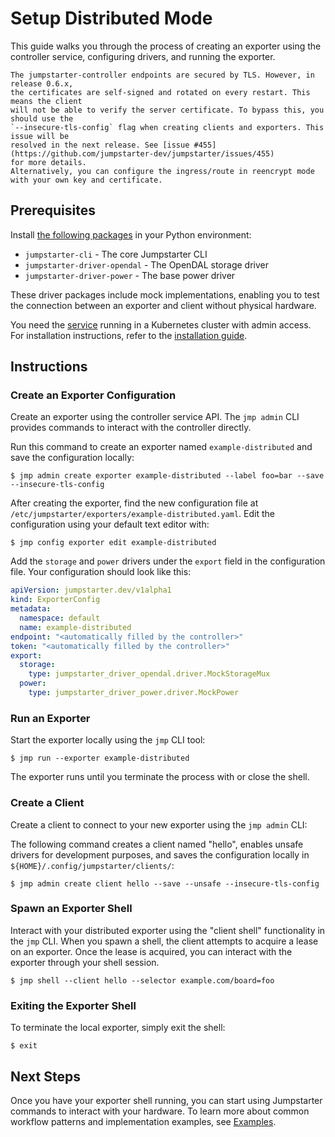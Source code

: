 # Setup Distributed Mode

This guide walks you through the process of creating an exporter using the
controller service, configuring drivers, and running the exporter.

```{warning}
The jumpstarter-controller endpoints are secured by TLS. However, in release 0.6.x,
the certificates are self-signed and rotated on every restart. This means the client
will not be able to verify the server certificate. To bypass this, you should use the
`--insecure-tls-config` flag when creating clients and exporters. This issue will be
resolved in the next release. See [issue #455](https://github.com/jumpstarter-dev/jumpstarter/issues/455)
for more details.
Alternatively, you can configure the ingress/route in reencrypt mode with your own key and certificate.
```

## Prerequisites

Install [the following packages](../installation/packages.md) in your Python
environment:

- `jumpstarter-cli` - The core Jumpstarter CLI
- `jumpstarter-driver-opendal` - The OpenDAL storage driver
- `jumpstarter-driver-power` - The base power driver

These driver packages include mock implementations, enabling you to test the
connection between an exporter and client without physical hardware.

You need the [service](../../introduction/service/index.md) running in a Kubernetes
cluster with admin access. For installation instructions, refer to the
[installation guide](../installation/service/index.md).

## Instructions

### Create an Exporter Configuration

Create an exporter using the controller service API. The `jmp admin` CLI
provides commands to interact with the controller directly.

Run this command to create an exporter named `example-distributed` and save the
configuration locally:

```console
$ jmp admin create exporter example-distributed --label foo=bar --save --insecure-tls-config
```

After creating the exporter, find the new configuration file at
`/etc/jumpstarter/exporters/example-distributed.yaml`. Edit the configuration
using your default text editor with:

```console
$ jmp config exporter edit example-distributed
```

Add the `storage` and `power` drivers under the `export` field in the
configuration file. Your configuration should look like this:

```yaml
apiVersion: jumpstarter.dev/v1alpha1
kind: ExporterConfig
metadata:
  namespace: default
  name: example-distributed
endpoint: "<automatically filled by the controller>"
token: "<automatically filled by the controller>"
export:
  storage:
    type: jumpstarter_driver_opendal.driver.MockStorageMux
  power:
    type: jumpstarter_driver_power.driver.MockPower
```

### Run an Exporter

Start the exporter locally using the `jmp` CLI tool:

```console
$ jmp run --exporter example-distributed
```

The exporter runs until you terminate the process with or close the shell.

### Create a Client

Create a client to connect to your new exporter using the `jmp admin` CLI:

The following command creates a client named "hello", enables unsafe drivers for
development purposes, and saves the configuration locally in
`${HOME}/.config/jumpstarter/clients/`:

```console
$ jmp admin create client hello --save --unsafe --insecure-tls-config
```

### Spawn an Exporter Shell

Interact with your distributed exporter using the "client shell" functionality
in the `jmp` CLI. When you spawn a shell, the client attempts to acquire a lease
on an exporter. Once the lease is acquired, you can interact with the exporter
through your shell session.

```console
$ jmp shell --client hello --selector example.com/board=foo
```

### Exiting the Exporter Shell

To terminate the local exporter, simply exit the shell:

```console
$ exit
```

## Next Steps

Once you have your exporter shell running, you can start using Jumpstarter
commands to interact with your hardware. To learn more about common workflow
patterns and implementation examples, see [Examples](./examples.md).
